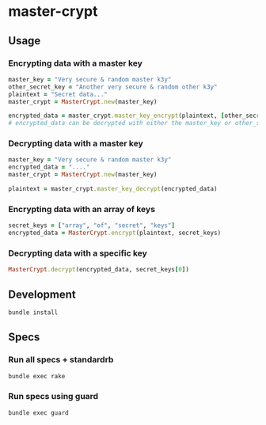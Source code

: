 # master-crypt

## Usage

### Encrypting data with a master key
```ruby
master_key = "Very secure & random master k3y"
other_secret_key = "Another very secure & random other k3y"
plaintext = "Secret data..."
master_crypt = MasterCrypt.new(master_key)

encrypted_data = master_crypt.master_key_encrypt(plaintext, [other_secret_key])
# encrypted_data can be decrypted with either the master_key or other_secret_key
```

### Decrypting data with a master key
```ruby
master_key = "Very secure & random master k3y"
encrypted_data = "...."
master_crypt = MasterCrypt.new(master_key)

plaintext = master_crypt.master_key_decrypt(encrypted_data)
```

### Encrypting data with an array of keys

```ruby
secret_keys = ["array", "of", "secret", "keys"]
encrypted_data = MasterCrypt.encrypt(plaintext, secret_keys)
```

### Decrypting data with a specific key

```ruby
MasterCrypt.decrypt(encrypted_data, secret_keys[0])
```

## Development
```sh
bundle install
```

## Specs

### Run all specs + standardrb

```sh
bundle exec rake
```

### Run specs using guard

```sh
bundle exec guard
```
